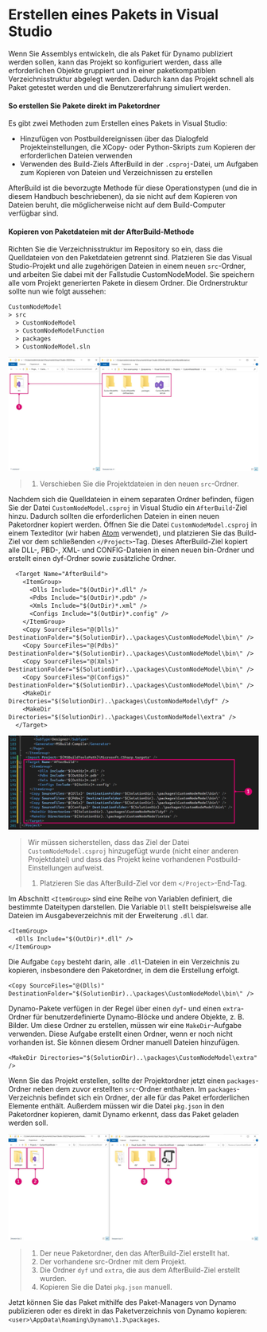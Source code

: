# Erstellen eines Pakets in Visual Studio 

Wenn Sie Assemblys entwickeln, die als Paket für Dynamo publiziert werden sollen, kann das Projekt so konfiguriert werden, dass alle erforderlichen Objekte gruppiert und in einer paketkompatiblen Verzeichnisstruktur abgelegt werden. Dadurch kann das Projekt schnell als Paket getestet werden und die Benutzererfahrung simuliert werden.

#### So erstellen Sie Pakete direkt im Paketordner <a href="#how-to-build-directly-to-the-package-folder" id="how-to-build-directly-to-the-package-folder"></a>

Es gibt zwei Methoden zum Erstellen eines Pakets in Visual Studio:

* Hinzufügen von Postbuildereignissen über das Dialogfeld Projekteinstellungen, die XCopy- oder Python-Skripts zum Kopieren der erforderlichen Dateien verwenden
* Verwenden des Build-Ziels AfterBuild in der `.csproj`-Datei, um Aufgaben zum Kopieren von Dateien und Verzeichnissen zu erstellen

AfterBuild ist die bevorzugte Methode für diese Operationstypen (und die in diesem Handbuch beschriebenen), da sie nicht auf dem Kopieren von Dateien beruht, die möglicherweise nicht auf dem Build-Computer verfügbar sind.

#### Kopieren von Paketdateien mit der AfterBuild-Methode <a href="#copy-package-files-with-the-afterbuild-method" id="copy-package-files-with-the-afterbuild-method"></a>

Richten Sie die Verzeichnisstruktur im Repository so ein, dass die Quelldateien von den Paketdateien getrennt sind. Platzieren Sie das Visual Studio-Projekt und alle zugehörigen Dateien in einem neuen `src`-Ordner, und arbeiten Sie dabei mit der Fallstudie CustomNodeModel. Sie speichern alle vom Projekt generierten Pakete in diesem Ordner. Die Ordnerstruktur sollte nun wie folgt aussehen:

```
CustomNodeModel
> src
  > CustomNodeModel
  > CustomNodeModelFunction
  > packages
  > CustomNodeModel.sln
```

![Verschieben von Projektdateien](images/fe-proj-directory.jpg)

> 1. Verschieben Sie die Projektdateien in den neuen `src`-Ordner.

Nachdem sich die Quelldateien in einem separaten Ordner befinden, fügen Sie der Datei `CustomNodeModel.csproj` in Visual Studio ein `AfterBuild`-Ziel hinzu. Dadurch sollten die erforderlichen Dateien in einen neuen Paketordner kopiert werden. Öffnen Sie die Datei `CustomNodeModel.csproj` in einem Texteditor (wir haben [Atom](https://atom.io) verwendet), und platzieren Sie das Build-Ziel vor dem schließenden `</Project>`-Tag. Dieses AfterBuild-Ziel kopiert alle DLL-, PBD-, XML- und CONFIG-Dateien in einen neuen bin-Ordner und erstellt einen dyf-Ordner sowie zusätzliche Ordner.

```
  <Target Name="AfterBuild">
    <ItemGroup>
      <Dlls Include="$(OutDir)*.dll" />
      <Pdbs Include="$(OutDir)*.pdb" />
      <Xmls Include="$(OutDir)*.xml" />
      <Configs Include="$(OutDir)*.config" />
    </ItemGroup>
    <Copy SourceFiles="@(Dlls)" DestinationFolder="$(SolutionDir)..\packages\CustomNodeModel\bin\" />
    <Copy SourceFiles="@(Pdbs)" DestinationFolder="$(SolutionDir)..\packages\CustomNodeModel\bin\" />
    <Copy SourceFiles="@(Xmls)" DestinationFolder="$(SolutionDir)..\packages\CustomNodeModel\bin\" />
    <Copy SourceFiles="@(Configs)" DestinationFolder="$(SolutionDir)..\packages\CustomNodeModel\bin\" />
    <MakeDir Directories="$(SolutionDir)..\packages\CustomNodeModel\dyf" />
    <MakeDir Directories="$(SolutionDir)..\packages\CustomNodeModel\extra" />
  </Target>
```

![Platzieren des AfterBuild-Ziels](images/atom-afterbuild.jpg)

> Wir müssen sicherstellen, dass das Ziel der Datei `CustomNodeModel.csproj` hinzugefügt wurde (nicht einer anderen Projektdatei) und dass das Projekt keine vorhandenen Postbuild-Einstellungen aufweist.
>
> 1. Platzieren Sie das AfterBuild-Ziel vor dem `</Project>`-End-Tag.

Im Abschnitt `<ItemGroup>` sind eine Reihe von Variablen definiert, die bestimmte Dateitypen darstellen. Die Variable `Dll` stellt beispielsweise alle Dateien im Ausgabeverzeichnis mit der Erweiterung `.dll` dar.

```
<ItemGroup>
  <Dlls Include="$(OutDir)*.dll" />
</ItemGroup>
```

Die Aufgabe `Copy` besteht darin, alle `.dll`-Dateien in ein Verzeichnis zu kopieren, insbesondere den Paketordner, in dem die Erstellung erfolgt.

```
<Copy SourceFiles="@(Dlls)" DestinationFolder="$(SolutionDir)..\packages\CustomNodeModel\bin\" />
```

Dynamo-Pakete verfügen in der Regel über einen `dyf`- und einen `extra`-Ordner für benutzerdefinierte Dynamo-Blöcke und andere Objekte, z. B. Bilder. Um diese Ordner zu erstellen, müssen wir eine `MakeDir`-Aufgabe verwenden. Diese Aufgabe erstellt einen Ordner, wenn er noch nicht vorhanden ist. Sie können diesem Ordner manuell Dateien hinzufügen.

```
<MakeDir Directories="$(SolutionDir)..\packages\CustomNodeModel\extra" />
```

Wenn Sie das Projekt erstellen, sollte der Projektordner jetzt einen `packages`-Ordner neben dem zuvor erstellten `src`-Ordner enthalten. Im `packages`-Verzeichnis befindet sich ein Ordner, der alle für das Paket erforderlichen Elemente enthält. Außerdem müssen wir die Datei `pkg.json` in den Paketordner kopieren, damit Dynamo erkennt, dass das Paket geladen werden soll.

![Kopieren von Dateien](images/fe-proj-directory-package.jpg)

> 1. Der neue Paketordner, den das AfterBuild-Ziel erstellt hat.
> 2. Der vorhandene src-Ordner mit dem Projekt.
> 3. Die Ordner `dyf` und `extra`, die aus dem AfterBuild-Ziel erstellt wurden.
> 4. Kopieren Sie die Datei `pkg.json` manuell.

Jetzt können Sie das Paket mithilfe des Paket-Managers von Dynamo publizieren oder es direkt in das Paketverzeichnis von Dynamo kopieren: `<user>\AppData\Roaming\Dynamo\1.3\packages`.
